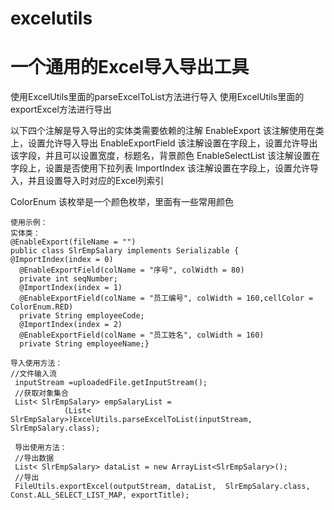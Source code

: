 # excelutils
# 一个通用的Excel导入导出工具
使用ExcelUtils里面的parseExcelToList方法进行导入
使用ExcelUtils里面的exportExcel方法进行导出

以下四个注解是导入导出的实体类需要依赖的注解
EnableExport
该注解使用在类上，设置允许导入导出
EnableExportField
该注解设置在字段上，设置允许导出该字段，并且可以设置宽度，标题名，背景颜色
EnableSelectList
该注解设置在字段上，设置是否使用下拉列表
ImportIndex
该注解设置在字段上，设置允许导入，并且设置导入时对应的Excel列索引

ColorEnum
该枚举是一个颜色枚举，里面有一些常用颜色

 
    使用示例：
    实体类：
    @EnableExport(fileName = "")
    public class SlrEmpSalary implements Serializable {
    @ImportIndex(index = 0)
      @EnableExportField(colName = "序号", colWidth = 80)
      private int seqNumber;
      @ImportIndex(index = 1)
      @EnableExportField(colName = "员工编号", colWidth = 160,cellColor = ColorEnum.RED)
      private String employeeCode;
      @ImportIndex(index = 2)
      @EnableExportField(colName = "员工姓名", colWidth = 160)
      private String employeeName;}
    
    导入使用方法：
    //文件输入流
     inputStream =uploadedFile.getInputStream();
     //获取对象集合
     List< SlrEmpSalary> empSalaryList =
                (List< SlrEmpSalary>)ExcelUtils.parseExcelToList(inputStream,  SlrEmpSalary.class);
                
     导出使用方法：
     //导出数据
     List< SlrEmpSalary> dataList = new ArrayList<SlrEmpSalary>();
     //导出
     FileUtils.exportExcel(outputStream, dataList,  SlrEmpSalary.class, Const.ALL_SELECT_LIST_MAP, exportTitle);
                
                
                
    
    
    

